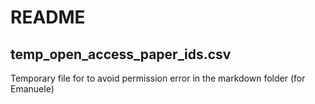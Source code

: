# README


## temp_open_access_paper_ids.csv

Temporary file for to avoid permission error in the markdown folder (for Emanuele)